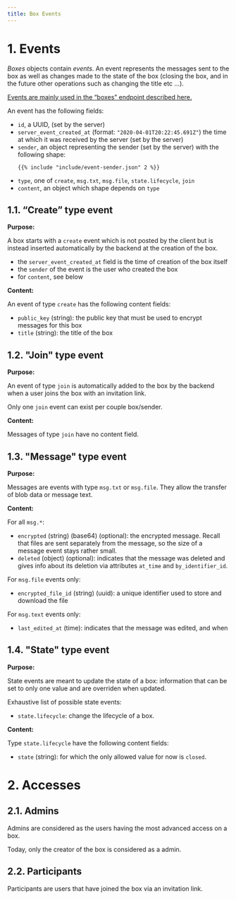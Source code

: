 ```yaml
---
title: Box Events
---
```


# 1. Events

*Boxes* objects contain *events*.
An event represents the messages sent to the box
as well as changes made to the state of the box
(closing the box, and in the future other operations such as changing the title etc ...).

[Events are mainly used in the “boxes” endpoint described here.](/endpoints/boxes)

An event has the following fields:

- `id`, a UUID, (set by the server)
- `server_event_created_at` (format: `"2020-04-01T20:22:45.691Z"`)
  the time at which it was received by the server (set by the server)
- `sender`, an object representing the sender (set by the server)
  with the following shape:
  ```
  {{% include "include/event-sender.json" 2 %}}
  ```
- `type`, one of `create`, `msg.txt`, `msg.file`, `state.lifecycle`, `join`
- `content`, an object which shape depends on `type`

## 1.1. “Create” type event

**Purpose:**

A box starts with a `create` event
which is not posted by the client
but is instead inserted automatically by the backend
at the creation of the box.

- the `server_event_created_at` field is the time of creation of the box itself
- the `sender` of the event is the user who created the box
- for `content`, see below

**Content:**

An event of type `create` has the following content fields:

- `public_key` (string): the public key that must be used to encrypt messages for this box
- `title` (string): the title of the box

## 1.2. "Join" type event

**Purpose:**

An event of type `join` is automatically added to the box by the backend
when a user joins the box with an invitation link.

Only one `join` event can exist per couple box/sender.

**Content:**

Messages of type `join` have no content field.

## 1.3. "Message" type event

**Purpose:**

Messages are events with type `msg.txt` or `msg.file`. They allow the transfer of blob data or message text.

**Content:**

For all `msg.*`:

- `encrypted` (string) (base64) (optional): the encrypted message.
  Recall that files are sent separately from the message,
  so the size of a message event stays rather small.
- `deleted` (object) (optional): indicates that the message was deleted
  and gives info about its deletion via attributes `at_time` and `by_identifier_id`.

For `msg.file` events only:

- `encrypted_file_id` (string) (uuid): a unique identifier used to store and download the file

For `msg.text` events only:

- `last_edited_at` (time): indicates that the message was edited, and when 

## 1.4. "State" type event

**Purpose:**

State events are meant to update the state of a box: information that can be set to only one value and are overriden when updated.

Exhaustive list of possible state events:
- `state.lifecycle`: change the lifecycle of a box.

**Content:**

Type `state.lifecycle` have the following content fields:

- `state` (string): for which the only allowed value for now is `closed`.

# 2. Accesses

## 2.1. Admins

Admins are considered as the users having the most advanced access on a box.

Today, only the creator of the box is considered as a admin.

## 2.2. Participants

Participants are users that have joined the box via an invitation link.